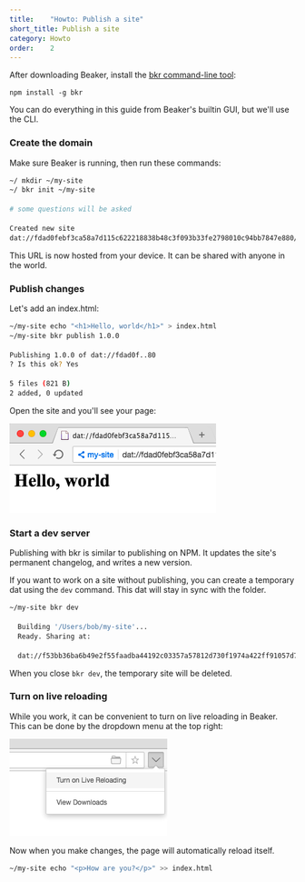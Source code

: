 ```yaml
---
title:    "Howto: Publish a site"
short_title: Publish a site
category: Howto
order:    2
---
```


After downloading Beaker, install the [bkr command-line tool](/docs/howto/use-bkr.html):

```
npm install -g bkr
```

You can do everything in this guide from Beaker's builtin GUI, but we'll use the CLI.

### Create the domain

Make sure Beaker is running, then run these commands:

```bash
~/ mkdir ~/my-site
~/ bkr init ~/my-site

# some questions will be asked

Created new site
dat://fdad0febf3ca58a7d115c622218838b48c3f093b33fe2798010c94bb7847e880/ # your URL will differ

```

This URL is now hosted from your device.
It can be shared with anyone in the world.

### Publish changes

Let's add an index.html:

```bash
~/my-site echo "<h1>Hello, world</h1>" > index.html
~/my-site bkr publish 1.0.0

Publishing 1.0.0 of dat://fdad0f..80
? Is this ok? Yes

5 files (821 B)
2 added, 0 updated
```

Open the site and you'll see your page:

<img src="/img/getting-started-screen-helloworld.png" class="bordered">

### Start a dev server

Publishing with bkr is similar to publishing on NPM.
It updates the site's permanent changelog, and writes a new version.

If you want to work on a site without publishing, you can create a temporary dat using the `dev` command.
This dat will stay in sync with the folder.

```bash
~/my-site bkr dev

  Building '/Users/bob/my-site'...
  Ready. Sharing at:

  dat://f53bb36ba6b49e2f55faadba44192c03357a57812d730f1974a422ff91057d7b # again, your url will differ
```

When you close `bkr dev`, the temporary site will be deleted.

### Turn on live reloading

While you work, it can be convenient to turn on live reloading in Beaker.
This can be done by the dropdown menu at the top right:

<img src="/img/getting-started-screen-livereload.png" class="bordered">

Now when you make changes, the page will automatically reload itself.

```bash
~/my-site echo "<p>How are you?</p>" >> index.html
```